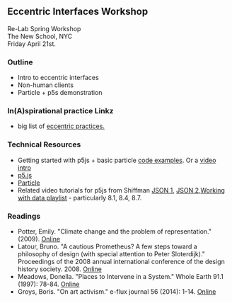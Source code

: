 ## Eccentric Interfaces Workshop
Re-Lab Spring Workshop  
The New School, NYC  
Friday April 21st.

### Outline
* Intro to eccentric interfaces
* Non-human clients
* Particle + p5s demonstration

### In(A)spirational practice Linkz
* big list of [eccentric practices.](https://github.com/tegacodes/EccentricInterfaces/blob/master/practice.md)

### Technical Resources

* Getting started with p5js + basic particle [code examples](https://github.com/tegacodes/p5js-sensing/tree/master/P5-Particle/1-LED-LDR-p5). Or a [video intro](https://www.youtube.com/watch?v=0QjgnEBp__U)
* [p5.js](https://p5js.org/)
* [Particle](https://www.particle.io/)
* Related video tutorials for p5js from Shiffman [JSON 1](https://www.youtube.com/watch?v=_NFkzw6oFtQ), [JSON 2](https://www.youtube.com/watch?v=118sDpLOClw),[Working with data playlist](https://www.youtube.com/playlist?list=PLRqwX-V7Uu6a-SQiI4RtIwuOrLJGnel0r) - particularly 8.1, 8.4, 8.7.

### Readings

* Potter, Emily. "Climate change and the problem of representation." (2009). [Online](http://www.australianhumanitiesreview.org/archive/Issue-May-2009/potter.htm)
* Latour, Bruno. "A cautious Prometheus? A few steps toward a philosophy of design (with special attention to Peter Sloterdijk)." Proceedings of the 2008 annual international conference of the design history society. 2008. [Online](http://www.bruno-latour.fr/sites/default/files/112-DESIGN-CORNWALL-GB.pdf)
* Meadows, Donella. "Places to Intervene in a System." Whole Earth 91.1 (1997): 78-84.  [Online](http://donellameadows.org/archives/leverage-points-places-to-intervene-in-a-system/)
* Groys, Boris. "On art activism." e-flux journal 56 (2014): 1-14. [Online ](http://worker01.e-flux.com/pdf/article_8984545.pdf)
